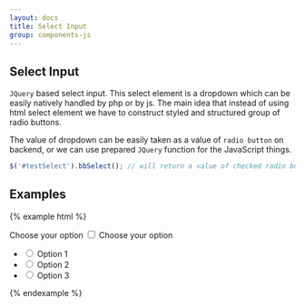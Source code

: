 ```yaml
---
layout: docs
title: Select Input
group: components-js
---
```


## Select Input

`JQuery` based select input. This select element is a dropdown which can be easily natively handled by php or by js. The main idea that 
instead of using html select element we have to construct styled and structured group of radio buttons.

The value of dropdown can be easily taken as a value of `radio button` on backend, or we can use prepared 
`JQuery` function for the JavaScript things.

```javascript
$('#testSelect').bbSelect(); // will return a value of checked radio button
```
 

## Examples

{% example html %}
<div class="row">
        <div class="col-sm-4">
            <div class="bb-native-select" id="testSelect"> <!-- Select element -->
                <label for="select-test">
                    <span>Choose your option</span> <!-- Select placeholder -->
                    <strong></strong>
                </label>
                <input type="checkbox" id="select-test"> <!-- checkbox for the check if select is "dirty" -->
                <span class="bb-title">Choose your option</span> <!-- Select label -->
                <ul class="radio">
                    <li>
                        <input type="radio" value="1" name="test" id="test-0"> <!-- Group of radio-buttons -->
                        <label for="test-0">Option 1</label>
                    </li>
                    <li>
                        <input type="radio" value="2" name="test" id="test-1"> <!-- Group of radio-buttons -->
                        <label for="test-1">Option 2</label>
                    </li>
                    <li>
                        <input type="radio" value="3" name="test" id="test-2"> <!-- Group of radio-buttons -->
                        <label for="test-2">Option 3</label>
                    </li>
                </ul>
            </div>
        </div>
    </div>
{% endexample %}
